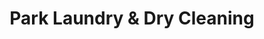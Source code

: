 ---
title: "Park Laundry & Dry Cleaning"
url: /dun-laoghaire/park-laundry-and-dry-cleaning/
shop: laundry
---